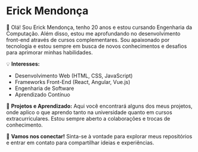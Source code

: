 # Erick Mendonça

👋 Olá! Sou Erick Mendonça, tenho 20 anos e estou cursando Engenharia da Computação. Além disso, estou me aprofundando no desenvolvimento front-end através de cursos complementares. Sou apaixonado por tecnologia e estou sempre em busca de novos conhecimentos e desafios para aprimorar minhas habilidades.

💡 **Interesses:**
- Desenvolvimento Web (HTML, CSS, JavaScript)
- Frameworks Front-End (React, Angular, Vue.js)
- Engenharia de Software
- Aprendizado Contínuo

🚀 **Projetos e Aprendizado:**
Aqui você encontrará alguns dos meus projetos, onde aplico o que aprendo tanto na universidade quanto em cursos extracurriculares. Estou sempre aberto a colaborações e trocas de conhecimento.

🔗 **Vamos nos conectar!**
Sinta-se à vontade para explorar meus repositórios e entrar em contato para compartilhar ideias e experiências.
